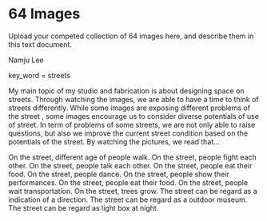 64 Images
===============
Upload your competed collection of 64 images here, and describe them in this text document.

Namju Lee 

key_word = streets

My main topic of my studio and fabrication is about designing space on streets.
Through watching the images, we are able to have a time to think of streets differently. While some images are 
exposing different problems of the street , some images encourage us to consider diverse potentials of use of 
street. In term of problems of some streets, we are not only able to raise questions, but also we improve the 
current street condition based on the potentials of the street.
By watching the pictures, we read that...


On the street, different age of people walk. 
On the street, people fight each other. 
On the street, people talk each other. 
On the street, people eat their food.
On the street, people dance.
On the street, people show their performances.
On the street, people eat their food.
On the street, people wait transportation.
On the street, trees grow.
The street can be regard as a indication of a direction.
The street can be regard as a outdoor museum.
The street can be regard as light box at night.